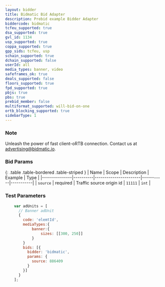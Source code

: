 ```yaml
---
layout: bidder
title: Bidmatic Bid Adapter
description: Prebid example Bidder Adapter
biddercode: bidmatic
tcfeu_supported: true
dsa_supported: true
gvl_id: 1134
usp_supported: true
coppa_supported: true
gpp_sids: tcfeu, usp
schain_supported: true
dchain_supported: false
userId: all
media_types: banner, video
safeframes_ok: true
deals_supported: false
floors_supported: true
fpd_supported: true
pbjs: true
pbs: true
prebid_member: false
multiformat_supported: will-bid-on-one
ortb_blocking_supported: true
sidebarType: 1
---
```


### Note

Unleash the power of fast client-oRTB connection.
Contact us at [advertising@bidmatic.io](mailto:advertising@bidmatic.io).

### Bid Params

{: .table .table-bordered .table-striped }
| Name          | Scope    | Description           | Example   | Type      |
|---------------|----------|-----------------------|-----------|-----------|
| `source`      | required | Traffic source origin id      | `11111`    | `int` |

### Test Parameters

``` javascript
    var adUnits = [
      // Banner adUnit
      {
        code: 'elemtId',
        mediaTypes:{
            banner:{
                sizes: [[300, 250]]
            }
        }
        bids: [{
          bidder: 'bidmatic',
          params: {
            source: 886409
          }
        }]
      }
    ];
```
